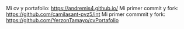 Mi cv y portafolio: https://andremis4.github.io/
Mi primer commit y fork: https://github.com/camilasant-pvz5/int
Mi primer commmit y fork: https://github.com/YerzonTamayo/cvPortafolio
